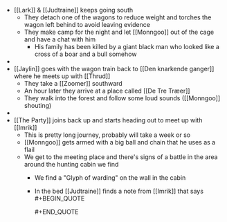 - [[Lark]] & [[Judtraine]] keeps going south
	- They detach one of the wagons to reduce weight and torches the wagon left behind to avoid leaving evidence
	- They make camp for the night and let [[Monngoo]] out of the cage and have a chat with him
		- His family has been killed by a giant black man who looked like a cross of a boar and a bull somehow
-
- [[Jaylin]] goes with the wagon train back to [[Den knarkende ganger]] where he meets up with [[Thrud]]
	- They take a [[Zoomer]] southward
	- An hour later they arrive at a place called [[De Tre Træer]]
	- They walk into the forest and follow some loud sounds ([[Monngoo]] shouting)
-
- [[The Party]] joins back up and starts heading out to meet up with [[Imrik]]
	- This is pretty long journey, probably will take a week or so
	- [[Monngoo]] gets armed with a big ball and chain that he uses as a flail
	- We get to the meeting place and there's signs of a battle in the area around the hunting cabin we find
		- We find a "Glyph of warding" on the wall in the cabin
		- In the bed [[Judtraine]] finds a note from [[Imrik]] that says 
		  #+BEGIN_QUOTE
		  
		  #+END_QUOTE